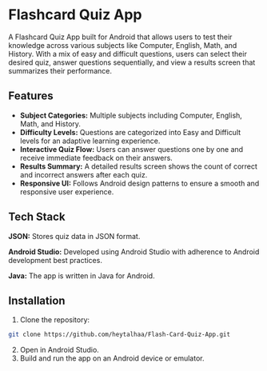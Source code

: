 
# Flashcard Quiz App

A Flashcard Quiz App built for Android that allows users to test their knowledge across various subjects like Computer, English, Math, and History. With a mix of easy and difficult questions, users can select their desired quiz, answer questions sequentially, and view a results screen that summarizes their performance.

## Features

- **Subject Categories:** Multiple subjects including Computer, English, Math, and History.
- **Difficulty Levels:** Questions are categorized into Easy and Difficult levels for an adaptive learning experience.
- **Interactive Quiz Flow:** Users can answer questions one by one and receive immediate feedback on their answers.
- **Results Summary:** A detailed results screen shows the count of correct and incorrect answers after each quiz.
- **Responsive UI:** Follows Android design patterns to ensure a smooth and responsive user experience.


## Tech Stack

**JSON:** Stores quiz data in JSON format.

**Android Studio:** Developed using Android Studio with adherence to Android development best practices.

**Java:** The app is written in Java for Android.



## Installation

1. Clone the repository:

```bash
git clone https://github.com/heytalhaa/Flash-Card-Quiz-App.git
```
2. Open in Android Studio.
3. Build and run the app on an Android device or emulator.
